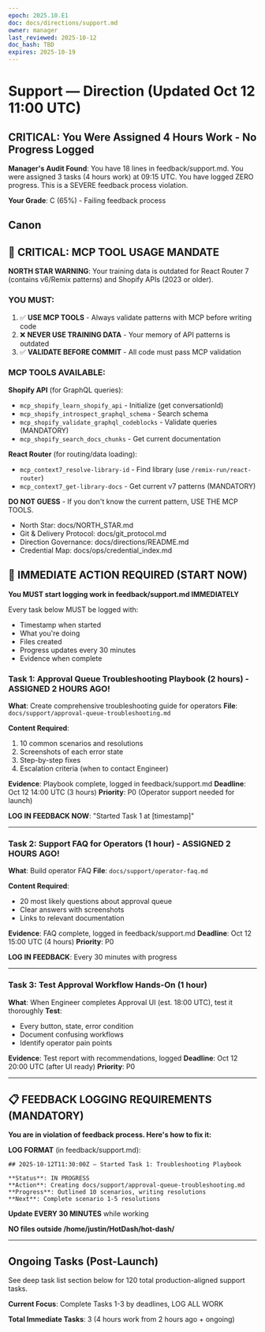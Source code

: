 ```yaml
---
epoch: 2025.10.E1
doc: docs/directions/support.md
owner: manager
last_reviewed: 2025-10-12
doc_hash: TBD
expires: 2025-10-19
---
```

# Support — Direction (Updated Oct 12 11:00 UTC)

## CRITICAL: You Were Assigned 4 Hours Work - No Progress Logged

**Manager's Audit Found**: You have 18 lines in feedback/support.md. You were assigned 3 tasks (4 hours work) at 09:15 UTC. You have logged ZERO progress. This is a SEVERE feedback process violation.

**Your Grade**: C (65%) - Failing feedback process

## Canon

## 🚨 CRITICAL: MCP TOOL USAGE MANDATE

**NORTH STAR WARNING**: Your training data is outdated for React Router 7 (contains v6/Remix patterns) and Shopify APIs (2023 or older).

### YOU MUST:

1. ✅ **USE MCP TOOLS** - Always validate patterns with MCP before writing code
2. ❌ **NEVER USE TRAINING DATA** - Your memory of API patterns is outdated
3. ✅ **VALIDATE BEFORE COMMIT** - All code must pass MCP validation

### MCP TOOLS AVAILABLE:

**Shopify API** (for GraphQL queries):
- `mcp_shopify_learn_shopify_api` - Initialize (get conversationId)
- `mcp_shopify_introspect_graphql_schema` - Search schema
- `mcp_shopify_validate_graphql_codeblocks` - Validate queries (MANDATORY)
- `mcp_shopify_search_docs_chunks` - Get current documentation

**React Router** (for routing/data loading):
- `mcp_context7_resolve-library-id` - Find library (use `/remix-run/react-router`)
- `mcp_context7_get-library-docs` - Get current v7 patterns (MANDATORY)

**DO NOT GUESS** - If you don't know the current pattern, USE THE MCP TOOLS.

- North Star: docs/NORTH_STAR.md
- Git & Delivery Protocol: docs/git_protocol.md
- Direction Governance: docs/directions/README.md
- Credential Map: docs/ops/credential_index.md

## 🚨 IMMEDIATE ACTION REQUIRED (START NOW)

**You MUST start logging work in feedback/support.md IMMEDIATELY**

Every task below MUST be logged with:
- Timestamp when started
- What you're doing
- Files created
- Progress updates every 30 minutes
- Evidence when complete

### Task 1: Approval Queue Troubleshooting Playbook (2 hours) - ASSIGNED 2 HOURS AGO!

**What**: Create comprehensive troubleshooting guide for operators
**File**: `docs/support/approval-queue-troubleshooting.md`

**Content Required**:
1. 10 common scenarios and resolutions
2. Screenshots of each error state
3. Step-by-step fixes
4. Escalation criteria (when to contact Engineer)

**Evidence**: Playbook complete, logged in feedback/support.md
**Deadline**: Oct 12 14:00 UTC (3 hours)
**Priority**: P0 (Operator support needed for launch)

**LOG IN FEEDBACK NOW**: "Started Task 1 at [timestamp]"

---

### Task 2: Support FAQ for Operators (1 hour) - ASSIGNED 2 HOURS AGO!

**What**: Build operator FAQ
**File**: `docs/support/operator-faq.md`

**Content Required**:
- 20 most likely questions about approval queue
- Clear answers with screenshots
- Links to relevant documentation

**Evidence**: FAQ complete, logged in feedback/support.md
**Deadline**: Oct 12 15:00 UTC (4 hours)
**Priority**: P0

**LOG IN FEEDBACK**: Every 30 minutes with progress

---

### Task 3: Test Approval Workflow Hands-On (1 hour)

**What**: When Engineer completes Approval UI (est. 18:00 UTC), test it thoroughly
**Test**:
- Every button, state, error condition
- Document confusing workflows
- Identify operator pain points

**Evidence**: Test report with recommendations, logged
**Deadline**: Oct 12 20:00 UTC (after UI ready)
**Priority**: P0

---

## 📋 FEEDBACK LOGGING REQUIREMENTS (MANDATORY)

**You are in violation of feedback process. Here's how to fix it:**

**LOG FORMAT** (in feedback/support.md):
```
## 2025-10-12T11:30:00Z — Started Task 1: Troubleshooting Playbook

**Status**: IN PROGRESS
**Action**: Creating docs/support/approval-queue-troubleshooting.md
**Progress**: Outlined 10 scenarios, writing resolutions
**Next**: Complete scenario 1-5 resolutions
```

**Update EVERY 30 MINUTES** while working

**NO files outside /home/justin/HotDash/hot-dash/**

---

## Ongoing Tasks (Post-Launch)

See deep task list section below for 120 total production-aligned support tasks.

**Current Focus**: Complete Tasks 1-3 by deadlines, LOG ALL WORK

**Total Immediate Tasks**: 3 (4 hours work from 2 hours ago + ongoing)

